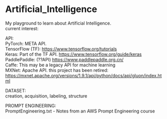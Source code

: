 # Artificial_Intelligence

My playground to learn about Artificial Intelligence.  
current interest:  
  
API:  
PyTorch: META API.  
TensorFlow (TF): https://www.tensorflow.org/tutorials  
Keras: Part of the TF API.  https://www.tensorflow.org/guide/keras   
PaddlePaddle: (??API) https://www.paddlepaddle.org.cn/  
Caffe: This may be a legacy API for machine learning  
MXNet: Apache API. this project has been retired: https://mxnet.apache.org/versions/1.9.1/api/python/docs/api/gluon/index.html  
  
DATASET:  
creation, acquisition, labeling, structure  

PROMPT ENGINEERING:  
PromptEngineering.txt - Notes from an AWS Prompt Engineering course  

